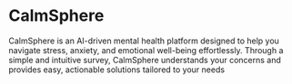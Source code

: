 # CalmSphere
CalmSphere is an AI-driven mental health platform designed to help you navigate stress, anxiety, and emotional well-being effortlessly. Through a simple and intuitive survey, CalmSphere understands your concerns and provides easy, actionable solutions tailored to your needs
